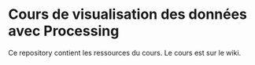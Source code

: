# Cours de visualisation des données avec Processing

Ce repository contient les ressources du cours. Le cours est sur le wiki.


